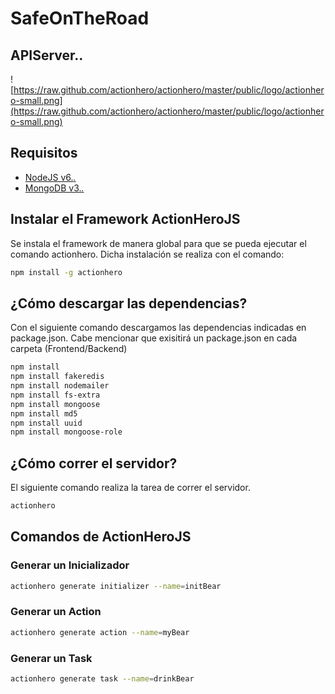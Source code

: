 # SafeOnTheRoad

## APIServer..

![https://raw.github.com/actionhero/actionhero/master/public/logo/actionhero-small.png](https://raw.github.com/actionhero/actionhero/master/public/logo/actionhero-small.png)

## Requisitos
- [NodeJS v6.*.*](https://nodejs.org/es/)
- [MongoDB v3.*.*](https://www.mongodb.com/es)

## Instalar el Framework ActionHeroJS
Se instala el framework de manera global para que se pueda ejecutar el comando
actionhero. Dicha instalación se realiza con el comando:
```bash
npm install -g actionhero
```
## ¿Cómo descargar las dependencias?
Con el siguiente comando descargamos las dependencias indicadas en package.json.
Cabe mencionar que exisitirá un package.json en cada carpeta (Frontend/Backend)
```bash
npm install
npm install fakeredis
npm install nodemailer
npm install fs-extra
npm install mongoose
npm install md5
npm install uuid
npm install mongoose-role
```

## ¿Cómo correr el servidor?
El siguiente comando realiza la tarea de correr el servidor.
```bash
actionhero
```

## Comandos de ActionHeroJS

### Generar un Inicializador
```bash
actionhero generate initializer --name=initBear
```

### Generar un Action
```bash
actionhero generate action --name=myBear
```

### Generar un Task
```bash
actionhero generate task --name=drinkBear
```
